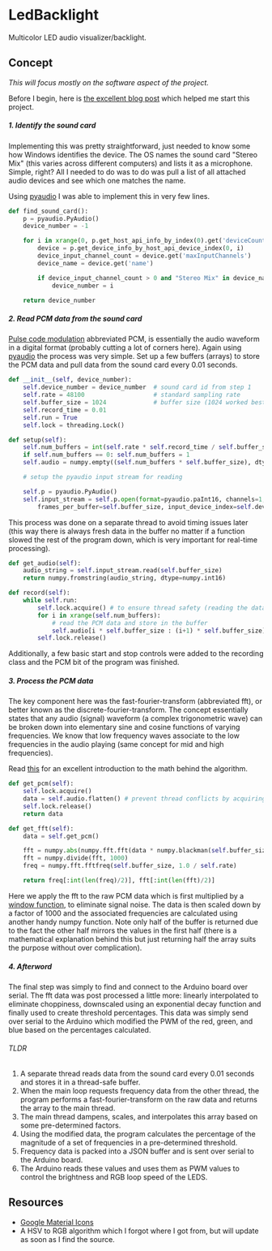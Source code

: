 # LedBacklight
Multicolor LED audio visualizer/backlight.

## Concept

*This will focus mostly on the software aspect of the project.*

Before I begin, here is [the excellent blog post](http://www.swharden.com/wp/2013-05-09-realtime-fft-audio-visualization-with-python/) which helped me start
this project.

##### 1. Identify the sound card

Implementing this was pretty straightforward, just needed to know some how Windows identifies the device.
The OS names the sound card "Stereo Mix" (this varies across different computers) and lists it as a microphone.
Simple, right? All I needed to do was to do was pull a list of all attached audio devices and see which one
matches the name.

Using [pyaudio](https://people.csail.mit.edu/hubert/pyaudio/) I was able to implement this in very few lines.

```python
def find_sound_card():
    p = pyaudio.PyAudio()
    device_number = -1

    for i in xrange(0, p.get_host_api_info_by_index(0).get('deviceCount')): # loop through all the attached devices
        device = p.get_device_info_by_host_api_device_index(0, i)           # get the current device object
        device_input_channel_count = device.get('maxInputChannels')         # check to see if this device is indeed "real"
        device_name = device.get('name')                                    # get the device name

        if device_input_channel_count > 0 and "Stereo Mix" in device_name:  
            device_number = i

    return device_number                                                    # return the value of Stereo Mix
```

##### 2. Read PCM data from the sound card
[Pulse code modulation](https://en.wikipedia.org/wiki/Pulse-code_modulation) abbreviated PCM, is essentially the audio
waveform in a digital format (probably cutting a lot of corners here). Again using [pyaudio](https://people.csail.mit.edu/hubert/pyaudio/) the process was very simple. Set up a few buffers (arrays) to
store the PCM data and pull data from the sound card every 0.01 seconds.

```python
def __init__(self, device_number):
    self.device_number = device_number  # sound card id from step 1
    self.rate = 48100                   # standard sampling rate
    self.buffer_size = 1024             # buffer size (1024 worked best)
    self.record_time = 0.01
    self.run = True
    self.lock = threading.Lock()

def setup(self):
    self.num_buffers = int(self.rate * self.record_time / self.buffer_size)
    if self.num_buffers == 0: self.num_buffers = 1
    self.audio = numpy.empty((self.num_buffers * self.buffer_size), dtype=numpy.int16)

    # setup the pyaudio input stream for reading

    self.p = pyaudio.PyAudio()
    self.input_stream = self.p.open(format=pyaudio.paInt16, channels=1, rate=self.rate, input=True,
        frames_per_buffer=self.buffer_size, input_device_index=self.device_number)
```

This process was done on a separate thread to avoid timing issues later (this way there is always fresh data in the buffer
no matter if a function slowed the rest of the program down, which is very important for real-time processing).

```python
def get_audio(self):
    audio_string = self.input_stream.read(self.buffer_size)
    return numpy.fromstring(audio_string, dtype=numpy.int16)

def record(self):
    while self.run:
        self.lock.acquire() # to ensure thread safety (reading the data while this thread is writing would cause a crash)
        for i in xrange(self.num_buffers):
            # read the PCM data and store in the buffer
            self.audio[i * self.buffer_size : (i+1) * self.buffer_size] = self.get_audio()
        self.lock.release()
```

Additionally, a few basic start and stop controls were added to the recording class and the PCM bit of the program was finished.

##### 3. Process the PCM data

The key component here was the fast-fourier-transform (abbreviated fft), or better known as the
discrete-fourier-transform. The concept essentially states that any audio (signal) waveform (a complex trigonometric wave) can be broken down into elementary sine and cosine functions of varying frequencies. We know that low frequency waves associate to the low frequencies in the audio playing (same concept for mid and high frequencies).

Read [this](http://practicalcryptography.com/miscellaneous/machine-learning/intuitive-guide-discrete-fourier-transform/)
for an excellent introduction to the math behind the algorithm.

```python
def get_pcm(self):
    self.lock.acquire()
    data = self.audio.flatten() # prevent thread conflicts by acquiring the lock
    self.lock.release()
    return data

def get_fft(self):
    data = self.get_pcm()

    fft = numpy.abs(numpy.fft.fft(data * numpy.blackman(self.buffer_size)))
    fft = numpy.divide(fft, 1000)
    freq = numpy.fft.fftfreq(self.buffer_size, 1.0 / self.rate)

    return freq[:int(len(freq)/2)], fft[:int(len(fft)/2)]
```

Here we apply the fft to the raw PCM data which is first multiplied by a
[window function](http://dsp.stackexchange.com/questions/37925/signal-processing-fft-gives-very-high-magnitudes-for-low-frequencies),
to eliminate signal noise. The data is then scaled down by a factor of 1000 and the associated frequencies are calculated
using another handy numpy function. Note only half of the buffer is returned due to the fact the other half mirrors
the values in the first half (there is a mathematical explanation behind this but just returning half the array suits the
purpose without over complication).

##### 4. Afterword

The final step was simply to find and connect to the Arduino board over serial. The fft data was post processed a little more:
linearly interpolated to eliminate choppiness, downscaled using an exponential decay function and finally used to create
threshold percentages. This data was simply send over serial to the Arduino which modified the PWM of the red, green, and blue
based on the percentages calculated.

###### TLDR

1. A separate thread reads data from the sound card every 0.01 seconds and stores it in a thread-safe buffer.
2. When the main loop requests frequency data from the other thread, the program performs a fast-fourier-transform
on the raw data and returns the array to the main thread.
3. The main thread dampens, scales, and interpolates this array based on some pre-determined factors.
4. Using the modified data, the program calculates the percentage of the magnitude of a set of frequencies in a
pre-determined threshold.
5. Frequency data is packed into a JSON buffer and is sent over serial to the Arduino board.
6. The Arduino reads these values and uses them as PWM values to control the brightness and RGB loop speed of the
LEDS.

## Resources
- [Google Material Icons ](https://material.io/icons/)
- A HSV to RGB algorithm which I forgot where I got from, but will update as soon as I find the source.
